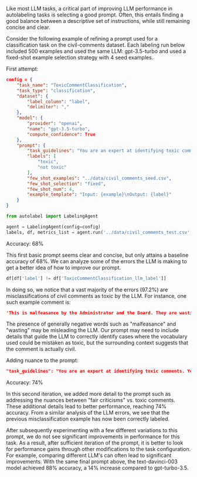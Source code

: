 Like most LLM tasks, a critical part of improving LLM performance in autolabeling tasks is selecting a good prompt. Often, this entails finding a good balance between a descriptive set of instructions, while still remaining concise and clear. 

Consider the following example of refining a prompt used for a classification task on the civil-comments dataset. Each labeling run below included 500 examples and used the same LLM: gpt-3.5-turbo and used a fixed-shot example selection strategy with 4 seed examples.

First attempt:
```json
config = {
    "task_name": "ToxicCommentClassification",
    "task_type": "classification",
    "dataset": {
        "label_column": "label",
        "delimiter": ","
    },
    "model": {
        "provider": "openai",
        "name": "gpt-3.5-turbo",
        "compute_confidence": True
    },
    "prompt": {
        "task_guidelines": "You are an expert at identifying toxic comments and understanding if a comment is sexually explicit, obscene, toxic, insults a person, demographic or race. \nYour job is to correctly label the provided input example into one of the following categories:\n{labels}",
        "labels": [
            "toxic",
            "not toxic"
        ],
        "few_shot_examples": "../data/civil_comments_seed.csv",
        "few_shot_selection": "fixed",
        "few_shot_num": 4,
        "example_template": "Input: {example}\nOutput: {label}"
    }
}
```

```py
from autolabel import LabelingAgent

agent = LabelingAgent(config=config)
labels, df, metrics_list = agent.run('../data/civil_comments_test.csv', max_items = 500)
```

Accuracy: 68%

This first basic prompt seems clear and concise, but only attains a baseline accuracy of 68%. We can analyze some of the errors the LLM is making to get a better idea of how to improve our prompt. 

```py
df[df['label'] != df['ToxicCommentClassification_llm_label']]
```

In doing so, we notice that a vast majority of the errors (97.2%) are misclassifications of civil comments as toxic by the LLM. For instance, one such example comment is:

```json
'This is malfeasance by the Administrator and the Board. They are wasting our money!'
```

The presence of generally negative words such as "malfeasance" and "wasting" may be misleading the LLM. Our prompt may need to include details that guide the LLM to correctly identify cases where the vocabulary used could be mistaken as toxic, but the surrounding context suggests that the comment is actually civil.


Adding nuance to the prompt:

```json
"task_guidelines": "You are an expert at identifying toxic comments. You aim to act in a fair and balanced manner, where comments that provide fair criticism of something or someone are labelled 'not toxic'. Similarly, criticisms of policy and politicians are marked 'not toxic', unless the comment includes obscenities, racial slurs or sexually explicit material. Any comments that are sexually explicit, obscene, or insults a person, demographic or race are not allowed and labeled 'toxic'.\nYour job is to correctly label the provided input example into one of the following categories:\n{labels}",
```

Accuracy: 74%

In this second iteration, we added more detail to the prompt such as addressing the nuances between "fair criticisms" vs. toxic comments. These additional details lead to better performance, reaching 74% accuracy. From a similar analysis of the LLM errors, we see that the previous misclassification example has now been correctly labeled.

After subsequently experimenting with a few different variations to this prompt, we do not see significant improvements in performance for this task. As a result, after sufficient iteration of the prompt, it is better to look for performance gains through other modifications to the task configuration. For example, comparing different LLM's can often lead to significant improvements. With the same final prompt above, the text-davinci-003 model achieved 88% accuracy, a 14% increase compared to gpt-turbo-3.5.
